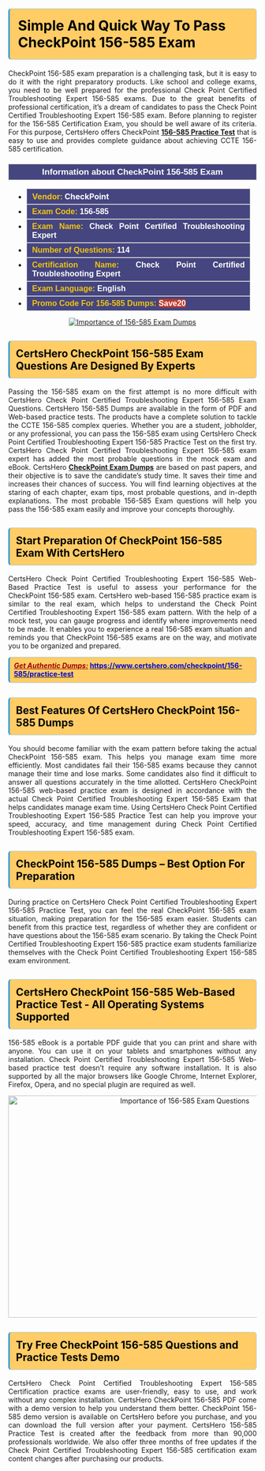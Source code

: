 <h1><strong><span style="display:block; color:#000000; background:#ffcc66; border: 0.5px solid #AED6F1 ; border-left: 3px solid #3498DB; padding: .6em; border-radius: 6px;">Simple And Quick Way To Pass CheckPoint 156-585 Exam</span></strong></h1>

<p style="text-align: justify;">CheckPoint 156-585 exam preparation is a challenging task, but it is easy to do it with the right preparatory products. Like school and college exams, you need to be well prepared for the professional Check Point Certified Troubleshooting Expert 156-585 exams. Due to the great benefits of professional certification, it’s a dream of candidates to pass the Check Point Certified Troubleshooting Expert 156-585 exam. Before planning to register for the 156-585 Certification Exam, you should be well aware of its criteria. For this purpose, CertsHero offers CheckPoint <a href="https://www.certshero.com/checkpoint/156-585"><strong>156-585 Practice Test</strong></a> that is easy to use and provides complete guidance about achieving CCTE 156-585 certification.</p>

<h3 style="background: #454580; border: 1px solid rgb(204, 204, 204); padding: 5px 10px; text-align: center;"><span style="color:#ffffff;"><span style="font-size:11pt"><span style="line-height:normal"><span style="font-family:Calibri,sans-serif"><b><span style="font-size:13.0pt"><span cambria="">Information about CheckPoint 156-585 Exam</span></span></b></span></span></span></span></h3>

<ul>
	<li style="margin:0cm 10pt">
	<div style="background:#454580; border: 1px solid rgb(204, 204, 204); padding: 5px 10px; text-align: justify;"><span style="font-size:11pt"><span style="line-height:normal"><span style="tab-stops:list 36.0pt"><span style="font-fam ily:Calibri,sans-serif"><b><span style="font-size:12.0pt"><span new="" roman="" style="font-family:" times=""><span style="color:#f1c40f;">Vendor:</span> <span style="color:#ffffff;">CheckPoint</span></span></span></b></span></span></span></span></div>
	</li>
	<li style="margin:0cm 10pt">
	<div style="background: #454580; border: 1px solid rgb(204, 204, 204); padding: 5px 10px; text-align: justify;"><span style="font-size:11pt"><span style="line-height:normal"><span style="tab-stops:list 36.0pt"><span style="font-family:Calibri,sans-serif"><b><span style="font-size:12.0pt"><span new="" roman="" style="font-family:" times=""><span style="color:#f1c40f;">Exam Code:</span> <span style="color:#ffffff;">156-585</span></span></span></b></span></span></span></span></div>
	</li>
	<li style="margin:0cm 10pt">
	<div style="background: #454580; border: 1px solid rgb(204, 204, 204); padding: 5px 10px; text-align: justify;"><span style="font-size:11pt"><span style="line-height:normal"><span style="tab-stops:list 36.0pt"><span style="font-family:Calibri,sans-serif"><b><span style="font-size:12.0pt"><span new="" roman="" style="font-family:" times=""><span style="color:#f1c40f;">Exam Name:</span> <span style="color:#ffffff;">Check Point Certified Troubleshooting Expert</span></span></span></b></span></span></span></span></div>
	</li>
	<li style="margin:0cm 10pt">
	<div style="background: #454580; border: 1px solid rgb(204, 204, 204); padding: 5px 10px;"><span style="font-size:11pt"><span style="line-height:normal"><span style="tab-stops:list 36.0pt"><span style="font-family:Calibri,sans-serif"><b><span style="font-size:12.0pt"><span new="" roman="" style="font-family:" times=""><span style="color:#f1c40f;">Number of Questions: </span><span style="color:#ffffff;">114</span></span></span></b></span></span></span></span></div>
	</li>
	<li style="margin:0cm 10pt">
	<div style="background: #454580; border: 1px solid rgb(204, 204, 204); padding: 5px 10px; text-align: justify;"><span style="font-size:11pt"><span style="line-height:normal"><span style="tab-stops:list 36.0pt"><span style="font-family:Calibri,sans-serif"><b><span style="font-size:12.0pt"><span new="" roman="" style="font-family:" times=""><span style="color:#f1c40f;">Certification Name:</span> <span style="color:#ffffff;">Check Point Certified Troubleshooting Expert</span></span></span></b></span></span></span></span></div>
	</li>
	<li style="margin:0cm 10pt">
	<div style="background: #454580; border: 1px solid rgb(204, 204, 204); padding: 5px 10px; text-align: justify;"><span style="font-size:11pt"><span style="line-height:normal"><span style="tab-stops:list 36.0pt"><span style="font-family:Calibri,sans-serif"><b><span style="font-size:12.0pt"><span new="" roman="" style="font-family:" times=""><span style="color:#f1c40f;">Exam Language:</span> <span style="color:#ffffff;">English</span></span></span></b></span></span></span></span></div>
	</li>
	<li style="margin:0cm 10pt">
	<div style="background: #454580; border: 1px solid rgb(204, 204, 204); padding: 5px 10px;"><span style="font-size:11pt"><span style="line-height:normal"><span style="tab-stops:list 36.0pt"><span style="font-family:Calibri,sans-serif"><b><span style="font-size:12.0pt"><span new="" roman="" style="font-family:" times=""><span style="color:#f1c40f;">Promo Code For 156-585 Dumps: </span><span style="color:#ffffff;"><span style="background-color:#c0392b;">Save20</span></span></span></span></b></span></span></span></span></div>
	</li>
</ul>

<p style="text-align: center;"><a href="https://www.certshero.com/checkpoint/156-585" rel="NOFOLLOW"><img alt="Importance of 156-585 Exam Dumps" src="https://i.imgur.com/UZuq4Dk.jpeg" /></a></p>

<h2><strong><span style="display:block; color:#000000; background:#ffcc66; border: 0.5px solid #AED6F1 ; border-left: 3px solid #3498DB; padding: .6em; border-radius: 6px;">CertsHero CheckPoint 156-585 Exam Questions Are Designed By Experts</span></strong></h2>

<p style="text-align: justify;">Passing the 156-585 exam on the first attempt is no more difficult with CertsHero Check Point Certified Troubleshooting Expert 156-585 Exam Questions. CertsHero 156-585 Dumps are available in the form of PDF and Web-based practice tests. The products have a complete solution to tackle the CCTE 156-585 complex queries. Whether you are a student, jobholder, or any professional, you can pass the 156-585 exam using CertsHero Check Point Certified Troubleshooting Expert 156-585 Practice Test on the first try. CertsHero Check Point Certified Troubleshooting Expert 156-585 exam expert has added the most probable questions in the mock exam and eBook. CertsHero <a href="https://www.certshero.com/checkpoint"><strong>CheckPoint Exam Dumps</strong></a> are based on past papers, and their objective is to save the candidate’s study time. It saves their time and increases their chances of success. You will find learning objectives at the staring of each chapter, exam tips, most probable questions, and in-depth explanations. The most probable 156-585 Exam questions will help you pass the 156-585 exam easily and improve your concepts thoroughly.</p>

<h2><strong><span style="display:block; color:#000000; background:#ffcc66; border: 0.5px solid #AED6F1 ; border-left: 3px solid #3498DB; padding: .6em; border-radius: 6px;">Start Preparation Of CheckPoint 156-585 Exam With CertsHero</span></strong></h2>

<p style="text-align: justify;">CertsHero Check Point Certified Troubleshooting Expert 156-585 Web-Based Practice Test is useful to assess your performance for the CheckPoint 156-585 exam. CertsHero web-based 156-585 practice exam is similar to the real exam, which helps to understand the Check Point Certified Troubleshooting Expert 156-585 exam pattern. With the help of a mock test, you can gauge progress and identify where improvements need to be made. It enables you to experience a real 156-585 exam situation and reminds you that CheckPoint 156-585 exams are on the way, and motivate you to be organized and prepared.</p>

<p><strong><span style="display:block; color:#990000; background:#ffcc66; border: 0.5px solid #AED6F1 ; border-left: 3px solid #3498DB; padding: .6em; border-radius: 6px;"><span style="font-size:14px;"><u><i>Get Authentic Dumps:</i></u></span> <a href="https://www.certshero.com/checkpoint/156-585/practice-test"><span style="color:#0000cc;">https://www.certshero.com/checkpoint/156-585/practice-test</span></a></span></strong></p>

<h2><strong><span style="display:block; color:#000000; background:#ffcc66; border: 0.5px solid #AED6F1 ; border-left: 3px solid #3498DB; padding: .6em; border-radius: 6px;">Best Features Of CertsHero CheckPoint 156-585 Dumps</span></strong></h2>

<p style="text-align: justify;">You should become familiar with the exam pattern before taking the actual CheckPoint 156-585 exam. This helps you manage exam time more efficiently. Most candidates fail their 156-585 exams because they cannot manage their time and lose marks. Some candidates also find it difficult to answer all questions accurately in the time allotted. CertsHero CheckPoint 156-585 web-based practice exam is designed in accordance with the actual Check Point Certified Troubleshooting Expert 156-585 Exam that helps candidates manage exam time. Using CertsHero Check Point Certified Troubleshooting Expert 156-585 Practice Test can help you improve your speed, accuracy, and time management during Check Point Certified Troubleshooting Expert 156-585 exam.</p>

<h2><strong><span style="display:block; color:#000000; background:#ffcc66; border: 0.5px solid #AED6F1 ; border-left: 3px solid #3498DB; padding: .6em; border-radius: 6px;">CheckPoint 156-585 Dumps – Best Option For Preparation</span></strong></h2>

<p style="text-align: justify;">During practice on CertsHero Check Point Certified Troubleshooting Expert 156-585 Practice Test, you can feel the real CheckPoint 156-585 exam situation, making preparation for the 156-585 exam easier. Students can benefit from this practice test, regardless of whether they are confident or have questions about the 156-585 exam scenario. By taking the Check Point Certified Troubleshooting Expert 156-585 practice exam students familiarize themselves with the Check Point Certified Troubleshooting Expert 156-585 exam environment.</p>

<h2><strong><span style="display:block; color:#000000; background:#ffcc66; border: 0.5px solid #AED6F1 ; border-left: 3px solid #3498DB; padding: .6em; border-radius: 6px;">CertsHero CheckPoint 156-585 Web-Based Practice Test - All Operating Systems Supported</span></strong></h2>

<p style="text-align: justify;">156-585 eBook is a portable PDF guide that you can print and share with anyone. You can use it on your tablets and smartphones without any installation. Check Point Certified Troubleshooting Expert 156-585 Web-based practice test doesn’t require any software installation. It is also supported by all the major browsers like Google Chrome, Internet Explorer, Firefox, Opera, and no special plugin are required as well.</p>

<p style="text-align: center;"><a href="https://www.certshero.com/product-detail/156-585" rel="NOFOLLOW"><img alt="Importance of 156-585 Exam Questions" height="450" src="https://i.redd.it/vixpkfso1g981.jpg" width="700" /></a></p>

<h2><strong><span style="display:block; color:#000000; background:#ffcc66; border: 0.5px solid #AED6F1 ; border-left: 3px solid #3498DB; padding: .6em; border-radius: 6px;">Try Free CheckPoint 156-585 Questions and Practice Tests Demo</span></strong></h2>

<p style="text-align: justify;">CertsHero Check Point Certified Troubleshooting Expert 156-585 Certification practice exams are user-friendly, easy to use, and work without any complex installation. CertsHero CheckPoint 156-585 PDF come with a demo version to help you understand them better. CheckPoint 156-585 demo version is available on CertsHero before you purchase, and you can download the full version after your payment. CertsHero 156-585 Practice Test is created after the feedback from more than 90,000 professionals worldwide. We also offer three months of free updates if the Check Point Certified Troubleshooting Expert 156-585 certification exam content changes after purchasing our products.</p>
